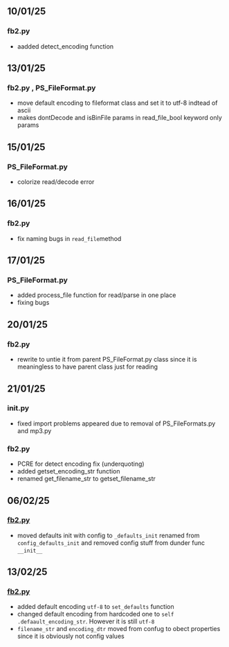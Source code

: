 ## 10/01/25
### fb2.py
- aadded detect_encoding function



## 13/01/25
### fb2.py , PS_FileFormat.py
- move default encoding to fileformat class and set it to utf-8 indtead of ascii
- makes dontDecode and isBinFile params in read_file_bool keyword only params









## 15/01/25
### PS_FileFormat.py
- colorize read/decode error




## 16/01/25
### fb2.py
- fix naming bugs in `read_file`method







## 17/01/25
### PS_FileFormat.py
- added process_file function for read/parse in one place
- fixing bugs






## 20/01/25
### fb2.py
- rewrite to untie it from parent PS_FileFormat.py class since it is meaningless to have parent class just for reading

## 21/01/25
### __init__.py
- fixed import problems appeared due to removal of PS_FileFormats.py and mp3.py



### fb2.py
- PCRE for detect encoding fix (underquoting)
- added getset_encoding_str function
- renamed get_filename_str to getset_filename_str









## 06/02/25
### [fb2.py](fb2.py)
- moved defaults init with config to `_defaults_init` renamed from `config_defaults_init` and removed config stuff from dunder func `__init__`







## 13/02/25
### [fb2.py](fb2.py)
- added default encoding `utf-8` to `set_defaults` function
- changed default encoding from hardcoded one to `self .defaault_encoding_str`. However it is still `utf-8`
- `filename_str` and `encoding_dtr` moved from confug to obect properties since it is obviously not config values

